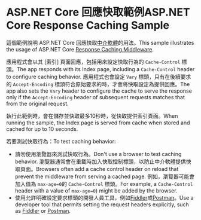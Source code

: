 # <a name="aspnet-core-response-caching-sample"></a><span data-ttu-id="d33dd-101">ASP.NET Core 回應快取範例</span><span class="sxs-lookup"><span data-stu-id="d33dd-101">ASP.NET Core Response Caching Sample</span></span>

<span data-ttu-id="d33dd-102">這個範例說明 ASP.NET Core 回應快取[中介軟體](https://docs.microsoft.com/aspnet/core/performance/caching/middleware)的用法。</span><span class="sxs-lookup"><span data-stu-id="d33dd-102">This sample illustrates the usage of ASP.NET Core [Response Caching Middleware](https://docs.microsoft.com/aspnet/core/performance/caching/middleware).</span></span>

<span data-ttu-id="d33dd-103">應用程式會以其 [索引] 頁面回應，包括用來設定快取行為的 `Cache-Control` 標頭。</span><span class="sxs-lookup"><span data-stu-id="d33dd-103">The app responds with its Index page, including a `Cache-Control` header to configure caching behavior.</span></span> <span data-ttu-id="d33dd-104">應用程式也會設定 `Vary` 標頭，只有在後續要求的 `Accept-Encoding` 標頭符合原始要求的時，才會將快取設定為提供回應。</span><span class="sxs-lookup"><span data-stu-id="d33dd-104">The app also sets the `Vary` header to configure the cache to serve the response only if the `Accept-Encoding` header of subsequent requests matches that from the original request.</span></span>

<span data-ttu-id="d33dd-105">執行此範例時，會在儲存並快取最多10秒時，從快取提供索引頁面。</span><span class="sxs-lookup"><span data-stu-id="d33dd-105">When running the sample, the Index page is served from cache when stored and cached for up to 10 seconds.</span></span>

<span data-ttu-id="d33dd-106">若要測試快取行為：</span><span class="sxs-lookup"><span data-stu-id="d33dd-106">To test caching behavior:</span></span>

* <span data-ttu-id="d33dd-107">請勿使用瀏覽器來測試快取行為。</span><span class="sxs-lookup"><span data-stu-id="d33dd-107">Don't use a browser to test caching behavior.</span></span> <span data-ttu-id="d33dd-108">瀏覽器通常會在重載時加入快取控制標頭，以防止中介軟體提供快取頁面。</span><span class="sxs-lookup"><span data-stu-id="d33dd-108">Browsers often add a cache control header on reload that prevent the middleware from serving a cached page.</span></span> <span data-ttu-id="d33dd-109">例如，瀏覽器可能會加入值為 `max-age=0`的 `Cache-Control` 標頭。</span><span class="sxs-lookup"><span data-stu-id="d33dd-109">For example, a `Cache-Control` header with a value of `max-age=0`) might be added by the browser.</span></span>
* <span data-ttu-id="d33dd-110">使用允許明確設定要求標頭的開發人員工具，例如<a href="https://www.telerik.com/fiddler">Fiddler</a>或<a href="https://www.getpostman.com/">Postman</a>。</span><span class="sxs-lookup"><span data-stu-id="d33dd-110">Use a developer tool that permits setting the request headers explicitly, such as <a href="https://www.telerik.com/fiddler">Fiddler</a> or <a href="https://www.getpostman.com/">Postman</a>.</span></span>

